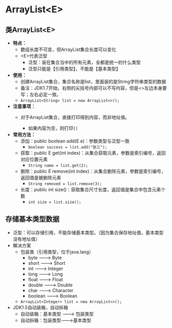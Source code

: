 # ArrayList&lt;E&gt;

## 类ArrayList&lt;E&gt;

* **特点：**
  * 数组长度不可变，但ArrayList集合长度可以变化
  * &lt;E&gt;代表泛型
    * 泛型：装在集合当中的所有元素，全都是统一的什么类型
    * 泛型只能是【引用类型】，不能是【基本类型】 
* **使用：**
  * 创建ArrayList集合，集合名称是list，里面装的是String字符串类型的数据
  * 备注：JDK1.7开始，右侧的尖括号内部可以不写内容，但是&lt;&gt;左边本身要写；左右必定一致。
  * `ArrayList<String> list = new ArrayList<>();`  
* **注意事项：**
  * 对于ArrayList集合，直接打印得到内容，而非地址值。

    * 如果内容为空，则打印`[]`
* **常用方法：**
  * 添加：public boolean add\(E e\)：参数类型与泛型一致
    * `boolean success = list.add("张三");`  
  * 获取：public E get\(int index\)：从集合获取元素，参数是索引编号，返回对应位置元素
    * `String name = list.get(2);`  
  * 删除：public E remove\(int index\)：从集合删除元素，参数是索引编号，返回值是被删除元素
    * `String removed = list.remove(3);` 
  * 长度：public int size\(\)：获取集合尺寸长度，返回值是集合中包含元素个数
    * `int size = list.size();` 

## 存储基本类型数据

* 泛型：可以存储引用，不能存储基本类型。（因为集合保存地址值，基本类型没有地址值）
* 解决方案
  * 包装类（引用类型，位于java.lang）
    * byte ---&gt; Byte
    * short ---&gt; Short
    * int ---&gt; Integer
    * long ---&gt; Long
    * float ---&gt; Float
    * double ---&gt; Double
    * char ---&gt; Character
    * boolean ---&gt; Boolean
  * `ArrayList<Integer> list = new ArrayList<>();`
* JDK1.5自动装箱，自动拆箱
  * 自动装箱：基本类型 ---&gt; 包装类型
  * 自动拆箱：包装类型---&gt;基本类型



